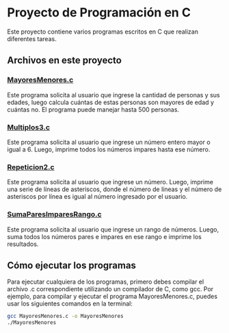 # Proyecto de Programación en C

Este proyecto contiene varios programas escritos en C que realizan diferentes tareas.

## Archivos en este proyecto

### [MayoresMenores.c](MayoresMenores.c)

Este programa solicita al usuario que ingrese la cantidad de personas y sus edades, luego calcula cuántas de estas personas son mayores de edad y cuántas no. El programa puede manejar hasta 500 personas.

### [Multiplos3.c](Multiplos3.c)

Este programa solicita al usuario que ingrese un número entero mayor o igual a 6. Luego, imprime todos los números impares hasta ese número.

### [Repeticion2.c](Repeticion2.c)

Este programa solicita al usuario que ingrese un número. Luego, imprime una serie de líneas de asteriscos, donde el número de líneas y el número de asteriscos por línea es igual al número ingresado por el usuario.

### [SumaParesImparesRango.c](SumaParesImparesRango.c)

Este programa solicita al usuario que ingrese un rango de números. Luego, suma todos los números pares e impares en ese rango e imprime los resultados.

## Cómo ejecutar los programas

Para ejecutar cualquiera de los programas, primero debes compilar el archivo .c correspondiente utilizando un compilador de C, como gcc. Por ejemplo, para compilar y ejecutar el programa MayoresMenores.c, puedes usar los siguientes comandos en la terminal:

```bash
gcc MayoresMenores.c -o MayoresMenores
./MayoresMenores